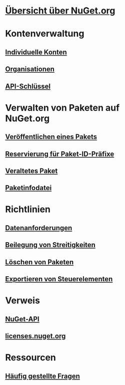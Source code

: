 # [Übersicht über NuGet.org](overview-nuget-org.md)
# Kontenverwaltung
## [Individuelle Konten](individual-accounts.md)
## [Organisationen](organizations-on-nuget-org.md)
## [API-Schlüssel](scoped-api-keys.md)
# Verwalten von Paketen auf NuGet.org
## [Veröffentlichen eines Pakets](publish-a-package.md)
## [Reservierung für Paket-ID-Präfixe](id-prefix-reservation.md)
## [Veraltetes Paket](deprecate-packages.md)
## [Paketinfodatei](package-readme-on-nuget-org.md)
# Richtlinien
## [Datenanforderungen](policies/Data-requests.md)
## [Beilegung von Streitigkeiten](policies/dispute-resolution.md)
## [Löschen von Paketen](policies/deleting-packages.md)
## [Exportieren von Steuerelementen](policies/export-control.md)
# Verweis
## [NuGet-API](../api/overview.md)
## [licenses.nuget.org](licenses.nuget.org.md)
# Ressourcen
## [Häufig gestellte Fragen](nuget-org-faq.yml)
